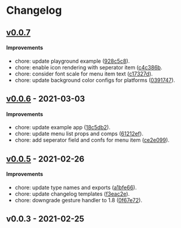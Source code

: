 # Changelog

## [v0.0.7](https://github.com/enesozturk/react-native-hold-menu-dev/compare/v0.0.6...v0.0.7)

#### Improvements

- chore: update playground example ([928c5c8](https://github.com/enesozturk/react-native-hold-menu-dev/commit/928c5c82b76740a8741fc8eae625e7c613d7ca9c)).
- chore: enable icon rendering with seperator item ([c4c386b](https://github.com/enesozturk/react-native-hold-menu/commit/c4c386b1d728916bca0798193b89f0871d1aa080).
- chore: consider font scale for menu item text ([c17327d](https://github.com/enesozturk/react-native-hold-menu-dev/commit/c17327d51e22efa42f8ac702afc93e6213064d0c)).
- chore: update background color configs for platforms ([0391747](https://github.com/enesozturk/react-native-hold-menu-dev/commit/03917471aba6a3339ebdd5de74b44cccdb97e38e)).

## [v0.0.6](https://github.com/enesozturk/react-native-hold-menu-dev/compare/v0.0.5...v0.0.6) - 2021-03-03

#### Improvements

- chore: update example app ([18c5db2](https://github.com/enesozturk/react-native-hold-menu-dev/commit/18c5db23e95387280e4dca5318b86b133ebcbbc8)).
- chore: update menu list props and comps ([61212ef](https://github.com/enesozturk/react-native-hold-menu-dev/commit/61212efb9e530a1def7537881a0d22ad1ee8142e)).
- chore: add seperator field and confs for menu item ([ce2e099](https://github.com/enesozturk/react-native-hold-menu-dev/commit/ce2e099c20eb8400cd66bad557d9ca666d4aab16)).

## [v0.0.5](https://github.com/enesozturk/react-native-hold-menu-dev/compare/v0.0.3...v0.0.5) - 2021-02-26

#### Improvements

- chore: update type names and exports ([a1bfe66](https://github.com/enesozturk/react-native-hold-menu-dev/commit/a1bfe66aced64e0498598c00f305e989fc0e0062)).
- chore: update changelog templates ([f3eac2e](https://github.com/enesozturk/react-native-hold-menu-dev/commit/f3eac2e8b5d380d2119ed77803f815969978f2eb)).
- chore: downgrade gesture handler to 1.8 ([0f67e72](https://github.com/enesozturk/react-native-hold-menu-dev/commit/0f67e72311ea176ce68ef9e013fa07434593e145)).

## v0.0.3 - 2021-02-25
